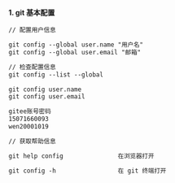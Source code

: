 #### 1. git 基本配置

```txt
// 配置用户信息

git config --global user.name "用户名"
git config --global user.email "邮箱"
```

```txt
// 检查配置信息
git config --list --global

git config user.name
git config user.email
```

```txt
gitee账号密码
15071660093
wen20001019
```

```txt
// 获取帮助信息

git help config               在浏览器打开

git config -h                 在 git 终端打开
```
